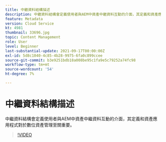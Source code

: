 ```yaml
---
title: 中繼資料結構描述
description: 中繼資料結構會定義使用者與AEM中資產中繼資料互動的介面，其定義和資產應用程式對於數位資產管理至關重要。
feature: Metadata
version: Cloud Service
kt: 4981
thumbnail: 33696.jpg
topic: Content Management
role: User
level: Beginner
last-substantial-update: 2021-09-17T00:00:00Z
exl-id: 5d8c1040-4c85-4b28-9975-6fa0c899ccee
source-git-commit: b3e9251bdb18a008be95c1fa9e5c79252a74fc98
workflow-type: tm+mt
source-wordcount: '54'
ht-degree: 7%

---
```


# 中繼資料結構描述

中繼資料結構會定義使用者與AEM中資產中繼資料互動的介面，其定義和資產應用程式對於數位資產管理至關重要。

>[!VIDEO](https://video.tv.adobe.com/v/33696?quality=12&learn=on)
